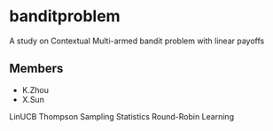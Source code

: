 # banditproblem
A study on Contextual Multi-armed bandit problem with linear payoffs
## Members
* K.Zhou
* X.Sun


LinUCB
Thompson Sampling
Statistics
Round-Robin Learning
